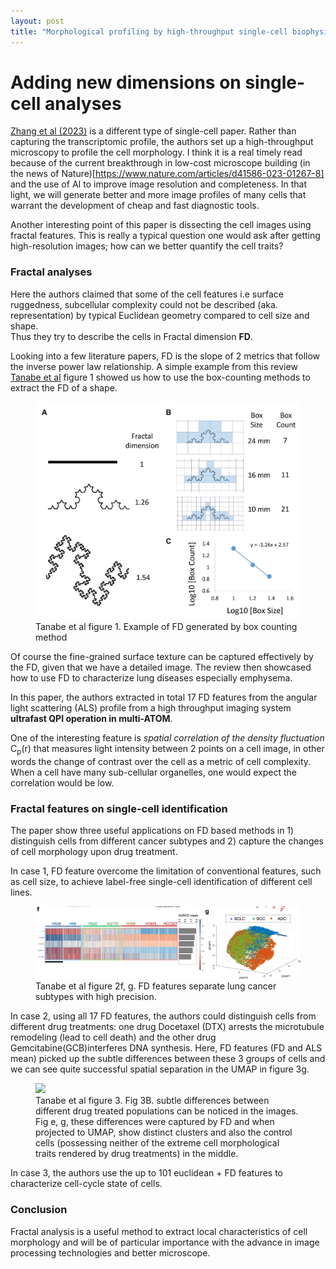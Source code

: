 ```yaml
---
layout: post
title: "Morphological profiling by high-throughput single-cell biophysical fractometry"
---
```


Adding new dimensions on single-cell analyses
======

[Zhang et al (2023)](https://doi.org/10.1038/s42003-023-04839-6) is a different type of single-cell paper.
Rather than capturing the transcriptomic profile, the authors set up a high-throughput microscopy to profile the cell morphology.
I think it is a real timely read because of the current breakthrough in low-cost microscope building (in the news of Nature)[https://www.nature.com/articles/d41586-023-01267-8] and the use of AI to improve image resolution and completeness. 
In that light, we will generate better and more image profiles of many cells that warrant the development of  cheap and fast diagnostic tools.


Another interesting point of this paper is dissecting the cell images using fractal features. 
This is really a typical question one would ask after getting high-resolution images; how can we better quantify the cell traits?   


### Fractal analyses 
Here the authors claimed that some of the cell features i.e surface ruggedness, subcellular complexity could not be described (aka. representation) by typical Euclidean geometry compared to cell size and shape.  
Thus they try to describe the cells in Fractal dimension **FD**. 


Looking into a few literature papers, FD is the slope of 2 metrics that follow the inverse power law relationship.
A simple example from this review [Tanabe et al](https://doi.org/10.3389/fphys.2020.603197) figure 1 showed us how to use the box-counting methods to extract the FD of a shape. 

<figure class="image">
<img src="/img/posts/2023-04-27-Morphological_profiling/fphys-11-603197-g001.jpg" width="700">
<figcaption>Tanabe et al figure 1. Example of FD generated by box counting method</figcaption>
</figure>


Of course the fine-grained surface texture can be captured effectively by the FD, given that we have a detailed image. The review then showcased how to use FD to characterize lung diseases especially emphysema.

In this paper, the authors extracted in total 17 FD features from the angular light scattering (ALS) profile from a high throughput imaging system **ultrafast QPI operation in multi-ATOM**.

One of the interesting feature is *spatial correlation of the density fluctuation* C<sub>p</sub>(r) that measures light intensity between 2 points on a cell image, in other words the change of contrast over the cell as a metric of cell complexity. 
When a cell have many sub-cellular organelles, one would expect the correlation would be low.

### Fractal features on single-cell identification

The paper show three useful applications on FD based methods in 1) distinguish cells from different cancer subtypes and 2) capture the changes of cell morphology upon drug treatment. 

In case 1, FD feature overcome the limitation of conventional features, such as cell size, to achieve label-free single-cell identification of different cell lines. 
<figure class="image">
<img src="/img/posts/2023-04-27-Morphological_profiling/fig2.png" width="700">
<figcaption>Tanabe et al figure 2f, g. FD features separate lung cancer subtypes with high precision.</figcaption>
</figure>


In case 2, using all 17 FD features, the authors could distinguish cells from different drug treatments: one drug Docetaxel (DTX) arrests the microtubule remodeling (lead to cell death) and the other drug Gemcitabine(GCB)interferes  DNA synthesis. Here, FD features (FD and ALS mean) picked up the subtle differences between these 3 groups of cells and we can see quite successful spatial separation in the UMAP in figure 3g. 

<figure class="image">
<img src="/img/posts/2023-04-27-Morphological_profiling/fig3.png" width="700">
<figcaption>Tanabe et al figure 3. Fig 3B. subtle differences between different drug treated populations can be noticed in the images. Fig e, g, these differences were captured by FD and when projected to UMAP, show distinct clusters and also the control cells (possessing neither of the extreme cell morphological traits rendered by drug treatments) in the middle.</figcaption>
</figure>


In case 3, the authors use the up to 101 euclidean + FD features to characterize cell-cycle state of cells. 

### Conclusion
Fractal analysis is a useful method to extract local characteristics of cell morphology and will be of particular importance with the advance in image processing technologies and better microscope. 


